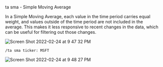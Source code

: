 ta sma - Simple Moving Average

In a Simple Moving Average, each value in the time period carries equal weight, and values outside of the time period are not included in the average. This makes it less responsive to recent changes in the data, which can be useful for filtering out those changes.

![Screen Shot 2022-02-24 at 9 47 32 PM](https://user-images.githubusercontent.com/85772166/155661377-7d4444b3-1c4e-4bbb-9300-a9d3d458b19a.png)

```
/ta sma ticker: MSFT
```

![Screen Shot 2022-02-24 at 9 48 27 PM](https://user-images.githubusercontent.com/85772166/155661472-49f2b338-af99-4a27-8c49-a255803d5c06.png)

